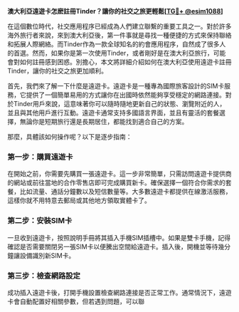 **澳大利亞遠遊卡怎麽註冊Tinder？讓你的社交之旅更輕鬆[[TG💪+ @esim1088](https://t.me/s/esim1088)]**

在這個數位時代，社交應用程序已經成為人們建立聯繫的重要工具之一。對於許多海外旅行者來說，來到澳大利亞後，第一件事就是尋找一種便捷的方式來保持聯絡和拓展人際網絡。而Tinder作為一款全球知名的約會應用程序，自然成了很多人的首選。然而，如果你是第一次使用Tinder，或者剛好是在澳大利亞旅行，可能會對如何註冊感到困惑。別擔心，本文將詳細介紹如何在澳大利亞使用遠遊卡註冊Tinder，讓你的社交之旅更加順利。

首先，我們來了解一下什麼是遠遊卡。遠遊卡是一種專為國際旅客設計的SIM卡服務，它提供了一個簡單易用的方式讓你在出國時依然能夠享受穩定的網路連接。對於Tinder用戶來說，這意味著你可以隨時隨地更新自己的狀態、瀏覽附近的人，並且與其他用戶進行互動。遠遊卡通常支持多國語言界面，並且有靈活的套餐選擇，無論你是短期旅行還是長期居住，都能找到適合自己的方案。

那麼，具體該如何操作呢？以下是逐步指南：

### 第一步：購買遠遊卡

在開始之前，你需要先購買一張遠遊卡。這一步非常簡單，只需訪問遠遊卡提供商的網站或前往當地的合作零售店即可完成購買新卡。確保選擇一個符合你需求的套餐，比如流量、通話分鐘數以及短信數量等。大多數遠遊卡都提供在線激活服務，這樣你就不用特意去郵局或其他地方領取實體卡了。

### 第二步：安裝SIM卡

一旦收到遠遊卡，按照說明手冊將其插入手機SIM插槽中。如果是雙卡手機，記得確認是否需要關閉另一張SIM卡以便騰出空間給遠遊卡。插入後，開機並等待幾分鐘讓設備識別新SIM卡。

### 第三步：檢查網路設定

成功插入遠遊卡後，打開手機設置檢查網路連接是否正常工作。通常情況下，遠遊卡會自動配置好相關參數，但若遇到問題，可以聯